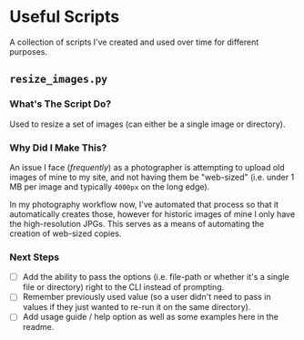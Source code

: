 # Useful Scripts

A collection of scripts I've created and used over time for different purposes.

## `resize_images.py`

### What's The Script Do?

Used to resize a set of images (can either be a single image or directory).

### Why Did I Make This?

An issue I face (*frequently*) as a photographer is attempting to upload old images of mine to my site, and not having them be "web-sized" (i.e. under 1 MB per image and typically `4000px` on the long edge).

In my photography workflow now, I've automated that process so that it automatically creates those, however for historic images of mine I only have the high-resolution JPGs. This serves as a means of automating the creation of web-sized copies.

### Next Steps

- [ ] Add the ability to pass the options (i.e. file-path or whether it's a single file or directory) right to the CLI instead of prompting.
- [ ] Remember previously used value (so a user didn't need to pass in values if they just wanted to re-run it on the same directory).
- [ ] Add usage guide / help option as well as some examples here in the readme.

